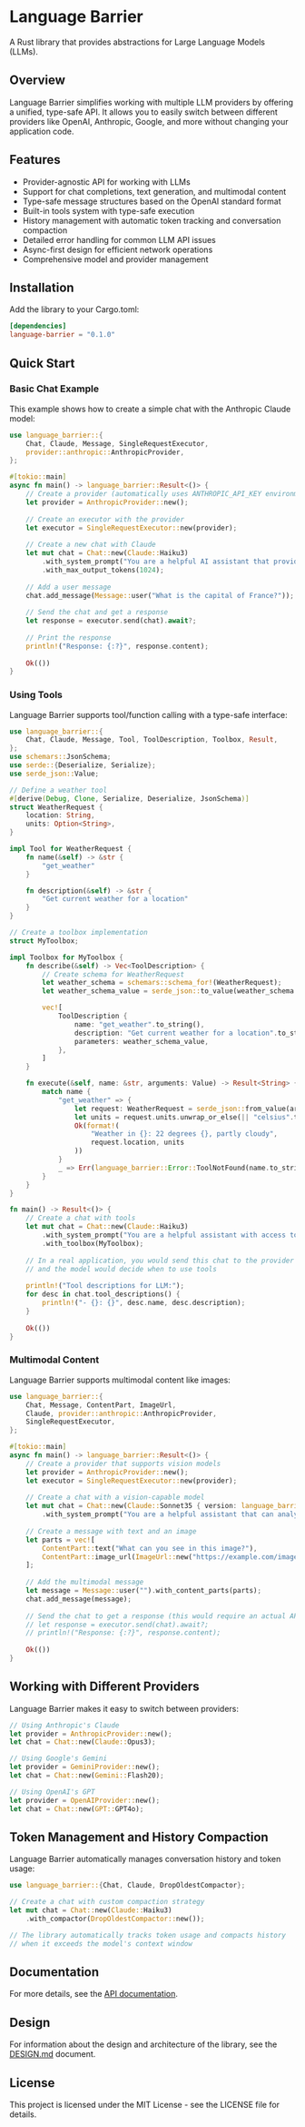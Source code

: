 # Language Barrier

A Rust library that provides abstractions for Large Language Models (LLMs).

## Overview

Language Barrier simplifies working with multiple LLM providers by offering a unified, type-safe API. It allows you to easily switch between different providers like OpenAI, Anthropic, Google, and more without changing your application code.

## Features

- Provider-agnostic API for working with LLMs
- Support for chat completions, text generation, and multimodal content
- Type-safe message structures based on the OpenAI standard format
- Built-in tools system with type-safe execution
- History management with automatic token tracking and conversation compaction
- Detailed error handling for common LLM API issues
- Async-first design for efficient network operations
- Comprehensive model and provider management

## Installation

Add the library to your Cargo.toml:

```toml
[dependencies]
language-barrier = "0.1.0"
```

## Quick Start

### Basic Chat Example

This example shows how to create a simple chat with the Anthropic Claude model:

```rust
use language_barrier::{
    Chat, Claude, Message, SingleRequestExecutor,
    provider::anthropic::AnthropicProvider,
};

#[tokio::main]
async fn main() -> language_barrier::Result<()> {
    // Create a provider (automatically uses ANTHROPIC_API_KEY environment variable)
    let provider = AnthropicProvider::new();
    
    // Create an executor with the provider
    let executor = SingleRequestExecutor::new(provider);
    
    // Create a new chat with Claude
    let mut chat = Chat::new(Claude::Haiku3)
        .with_system_prompt("You are a helpful AI assistant that provides concise answers.")
        .with_max_output_tokens(1024);
    
    // Add a user message
    chat.add_message(Message::user("What is the capital of France?"));
    
    // Send the chat and get a response
    let response = executor.send(chat).await?;
    
    // Print the response
    println!("Response: {:?}", response.content);
    
    Ok(())
}
```

### Using Tools

Language Barrier supports tool/function calling with a type-safe interface:

```rust
use language_barrier::{
    Chat, Claude, Message, Tool, ToolDescription, Toolbox, Result,
};
use schemars::JsonSchema;
use serde::{Deserialize, Serialize};
use serde_json::Value;

// Define a weather tool
#[derive(Debug, Clone, Serialize, Deserialize, JsonSchema)]
struct WeatherRequest {
    location: String,
    units: Option<String>,
}

impl Tool for WeatherRequest {
    fn name(&self) -> &str {
        "get_weather"
    }

    fn description(&self) -> &str {
        "Get current weather for a location"
    }
}

// Create a toolbox implementation
struct MyToolbox;

impl Toolbox for MyToolbox {
    fn describe(&self) -> Vec<ToolDescription> {
        // Create schema for WeatherRequest
        let weather_schema = schemars::schema_for!(WeatherRequest);
        let weather_schema_value = serde_json::to_value(weather_schema.schema).unwrap();

        vec![
            ToolDescription {
                name: "get_weather".to_string(),
                description: "Get current weather for a location".to_string(),
                parameters: weather_schema_value,
            },
        ]
    }

    fn execute(&self, name: &str, arguments: Value) -> Result<String> {
        match name {
            "get_weather" => {
                let request: WeatherRequest = serde_json::from_value(arguments)?;
                let units = request.units.unwrap_or_else(|| "celsius".to_string());
                Ok(format!(
                    "Weather in {}: 22 degrees {}, partly cloudy",
                    request.location, units
                ))
            }
            _ => Err(language_barrier::Error::ToolNotFound(name.to_string())),
        }
    }
}

fn main() -> Result<()> {
    // Create a chat with tools
    let mut chat = Chat::new(Claude::Haiku3)
        .with_system_prompt("You are a helpful assistant with access to tools.")
        .with_toolbox(MyToolbox);
    
    // In a real application, you would send this chat to the provider
    // and the model would decide when to use tools
    
    println!("Tool descriptions for LLM:");
    for desc in chat.tool_descriptions() {
        println!("- {}: {}", desc.name, desc.description);
    }
    
    Ok(())
}
```

### Multimodal Content

Language Barrier supports multimodal content like images:

```rust
use language_barrier::{
    Chat, Message, ContentPart, ImageUrl,
    Claude, provider::anthropic::AnthropicProvider, 
    SingleRequestExecutor,
};

#[tokio::main]
async fn main() -> language_barrier::Result<()> {
    // Create a provider that supports vision models
    let provider = AnthropicProvider::new();
    let executor = SingleRequestExecutor::new(provider);
    
    // Create a chat with a vision-capable model
    let mut chat = Chat::new(Claude::Sonnet35 { version: language_barrier::model::Sonnet35Version::V2 })
        .with_system_prompt("You are a helpful assistant that can analyze images.");
    
    // Create a message with text and an image
    let parts = vec![
        ContentPart::text("What can you see in this image?"),
        ContentPart::image_url(ImageUrl::new("https://example.com/image.jpg")),
    ];
    
    // Add the multimodal message
    let message = Message::user("").with_content_parts(parts);
    chat.add_message(message);
    
    // Send the chat to get a response (this would require an actual API call)
    // let response = executor.send(chat).await?;
    // println!("Response: {:?}", response.content);
    
    Ok(())
}
```

## Working with Different Providers

Language Barrier makes it easy to switch between providers:

```rust
// Using Anthropic's Claude
let provider = AnthropicProvider::new();
let chat = Chat::new(Claude::Opus3);

// Using Google's Gemini
let provider = GeminiProvider::new();
let chat = Chat::new(Gemini::Flash20);

// Using OpenAI's GPT
let provider = OpenAIProvider::new();
let chat = Chat::new(GPT::GPT4o);
```

## Token Management and History Compaction

Language Barrier automatically manages conversation history and token usage:

```rust
use language_barrier::{Chat, Claude, DropOldestCompactor};

// Create a chat with custom compaction strategy
let mut chat = Chat::new(Claude::Haiku3)
    .with_compactor(DropOldestCompactor::new());

// The library automatically tracks token usage and compacts history
// when it exceeds the model's context window
```

## Documentation

For more details, see the [API documentation](https://docs.rs/language-barrier).

## Design

For information about the design and architecture of the library, see the [DESIGN.md](DESIGN.md) document.

## License

This project is licensed under the MIT License - see the LICENSE file for details.
